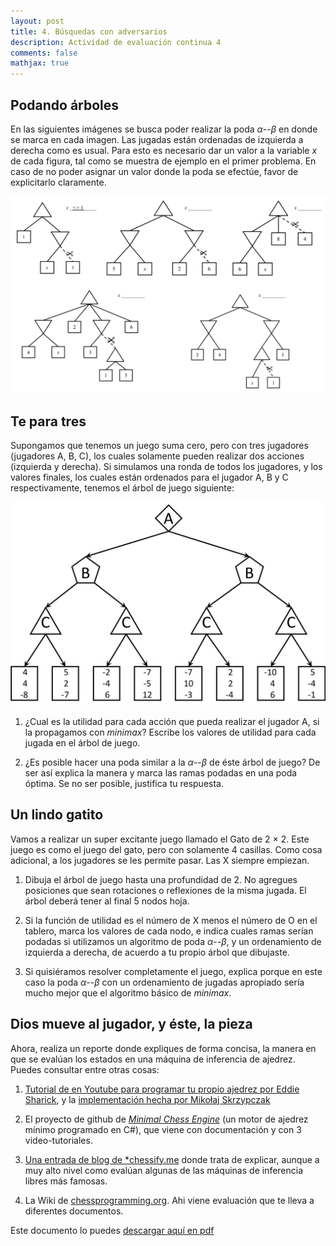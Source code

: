 ```yaml
---
layout: post
title: 4. Búsquedas con adversarios
description: Actividad de evaluación continua 4
comments: false
mathjax: true
---
```


## Podando árboles

En las siguientes imágenes se busca poder realizar la poda $\alpha$--$\beta$ en donde se marca en cada imagen. Las jugadas están ordenadas de izquierda a derecha como es usual. Para esto es necesario dar un valor a la variable $x$ de cada figura, tal como se muestra de ejemplo en el primer problema. En caso de no poder asignar un valor donde la poda se efectúe, favor de explicitarlo claramente.

![](https://github.com/IA-UNISON/material/raw/master/examenes-rapidos/poda.png)

## Te para tres

Supongamos que tenemos un juego suma cero, pero con tres jugadores (jugadores A, B, C), los cuales solamente pueden realizar dos acciones (izquierda y derecha). Si simulamos una ronda de todos los jugadores, y los valores finales, los cuales están ordenados para el jugador A, B y C respectivamente, tenemos el árbol de juego siguiente:

![](https://github.com/IA-UNISON/material/raw/master/examenes-rapidos/tx3.png)

1. ¿Cual es la utilidad para cada acción que pueda realizar el jugador A, si la propagamos con *minimax*? Escribe los valores de utilidad para cada jugada en el árbol de juego.

2. ¿Es posible hacer una poda similar a la $\alpha$--$\beta$ de éste árbol de juego? De ser así explica la manera y marca las ramas podadas en una poda óptima. Se no ser posible, justifica tu respuesta.


## Un lindo gatito

Vamos a realizar un super excitante juego llamado el Gato de 2 × 2. Este juego es como el juego del gato, pero con solamente 4 casillas. Como cosa adicional, a los jugadores se les permite pasar. Las X siempre empiezan.

1. Dibuja el árbol de juego hasta una profundidad de 2. No agregues posiciones que sean rotaciones o reflexiones de la misma jugada. El árbol deberá tener al final 5 nodos hoja.

2. Si la función de utilidad es el número de X menos el número de O en el tablero, marca los valores de cada nodo, e indica cuales ramas serían podadas si utilizamos un algoritmo de poda $\alpha$--$\beta$, y un ordenamiento de izquierda a derecha, de acuerdo a tu propio árbol que dibujaste.

3. Si quisiéramos resolver completamente el juego, explica porque en este caso la poda $\alpha$--$\beta$ con un ordenamiento de jugadas apropiado sería mucho mejor que el algoritmo básico de *minimax*.

## Dios mueve al jugador, y éste, la pieza

Ahora, realiza un reporte donde expliques de forma concisa, la manera en que se evalúan los estados en una máquina de inferencia de ajedrez. Puedes consultar entre otras cosas:

1. [Tutorial de en Youtube para programar tu propio ajedrez por Eddie Sharick](https://www.youtube.com/channel/UCaEohRz5bPHywGBwmR18Qww), y la [implementación hecha por Mikołaj Skrzypczak](https://github.com/mikolaj-skrzypczak/chess-engine)

2. El proyecto de github de [*Minimal Chess Engine*](https://github.com/lithander/MinimalChessEngine) (un motor de ajedrez mínimo programado en C#), que viene con documentación y con 3 video-tutoriales.

3. [Una entrada de blog de *chessify.me](https://chessify.me/blog/chess-engine-evaluation) donde trata de explicar, aunque a muy alto nivel como evalúan algunas de las máquinas de inferencia libres más famosas.

4. La Wiki de [chessprogramming.org](https://www.chessprogramming.org/Main_Page). Ahi viene evaluación que te lleva a diferentes documentos.

Este documento lo puedes [descargar aquí en pdf](https://github.com/IA-UNISON/material/raw/master/examenes-rapidos/juegos_continua.pdf)